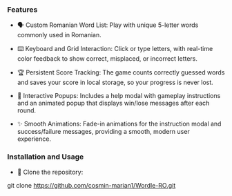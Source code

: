 ### Features
- 🗣️ Custom Romanian Word List: Play with unique 5-letter words commonly used in Romanian.

- ⌨️ Keyboard and Grid Interaction: Click or type letters, with real-time color feedback to show correct, misplaced, or incorrect letters.

- 🏆 Persistent Score Tracking: The game counts correctly guessed words and saves your score in local storage, so your progress is never lost.

- 💬 Interactive Popups: Includes a help modal with gameplay instructions and an animated popup that displays win/lose messages after each round.

- ✨ Smooth Animations: Fade-in animations for the instruction modal and success/failure messages, providing a smooth, modern user experience.

### Installation and Usage

- 🚀 Clone the repository:

git clone https://github.com/cosmin-marian1/Wordle-RO.git
